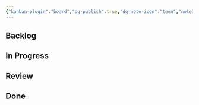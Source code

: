 ```yaml
---
{"kanban-plugin":"board","dg-publish":true,"dg-note-icon":"teen","noteIcon":"teen","permalink":"/02-areas-para/portfolio-github/dariobotas-github-io-project/","dgPassFrontmatter":true,"created":"2025-10-16T17:55:24.826+01:00","updated":"2025-10-23T12:45:49.456+01:00"}
---
```



## Backlog



## In Progress



## Review



## Done





